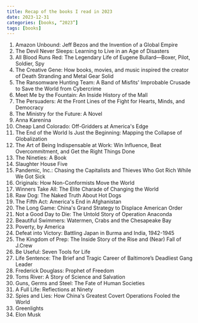 ```yaml
---
title: Recap of the books I read in 2023
date: 2023-12-31
categories: [books, “2023”]
tags: [books]
---
```


1. Amazon Unbound: Jeff Bezos and the Invention of a Global Empire
2. The Devil Never Sleeps: Learning to Live in an Age of Disasters 
3. All Blood Runs Red: The Legendary Life of Eugene Bullard―Boxer, Pilot, Soldier, Spy
4. The Creative Gene: How books, movies, and music inspired the creator of Death Stranding and Metal Gear Solid 
5. The Ransomware Hunting Team: A Band of Misfits' Improbable Crusade to Save the World from Cybercrime
6. Meet Me by the Fountain: An Inside History of the Mall
7. The Persuaders: At the Front Lines of the Fight for Hearts, Minds, and Democracy
8. The Ministry for the Future: A Novel
9. Anna Karenina 
10. Cheap Land Colorado: Off-Gridders at America's Edge
11. The End of the World Is Just the Beginning: Mapping the Collapse of Globalization
12. The Art of Being Indispensable at Work: Win Influence, Beat Overcommitment, and Get the Right Things Done
13. The Nineties: A Book
14. Slaughter House Five
15. Pandemic, Inc.: Chasing the Capitalists and Thieves Who Got Rich While We Got Sick
16. Originals: How Non-Conformists Move the World
17. Winners Take All: The Elite Charade of Changing the World
18. Raw Dog: The Naked Truth About Hot Dogs
19. The Fifth Act: America's End in Afghanistan
20. The Long Game: China's Grand Strategy to Displace American Order
21. Not a Good Day to Die: The Untold Story of Operation Anaconda
22. Beautiful Swimmers: Watermen, Crabs and the Chesapeake Bay
23. Poverty, by America
24. Defeat into Victory: Battling Japan in Burma and India, 1942-1945
25. The Kingdom of Prep: The Inside Story of the Rise and (Near) Fall of J.Crew 
26. Be Useful: Seven Tools for Life
27. Life Sentence: The Brief and Tragic Career of Baltimore’s Deadliest Gang Leader
28. Frederick Douglass: Prophet of Freedom
29. Toms River: A Story of Science and Salvation
30. Guns, Germs and Steel: The Fate of Human Societies
31. A Full Life: Reflections at Ninety
32. Spies and Lies: How China's Greatest Covert Operations Fooled the World
33. Greenlights
34. Elon Musk
